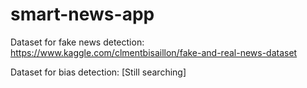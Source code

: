 # smart-news-app

Dataset for fake news detection: https://www.kaggle.com/clmentbisaillon/fake-and-real-news-dataset

Dataset for bias detection: [Still searching]
